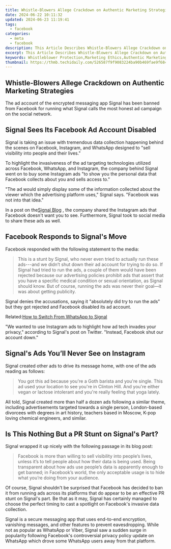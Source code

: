 ```yaml
---
title: Whistle-Blowers Allege Crackdown on Authentic Marketing Strategies
date: 2024-06-22 10:11:32
updated: 2024-06-23 11:19:41
tags:
  - facebook
categories:
  - meta
  - facebook
description: This Article Describes Whistle-Blowers Allege Crackdown on Authentic Marketing Strategies
excerpt: This Article Describes Whistle-Blowers Allege Crackdown on Authentic Marketing Strategies
keywords: Whistleblower Protection,Marketing Ethics,Authentic Marketing Trends,Crackdown on Misleading Advertising,Brand Transparency Initiatives,Corporate Accountability in Marketing,Whistleblower Cases in Advertising
thumbnail: https://thmb.techidaily.com/526587f9f9083224ba90b469fae9f684a8ef66dad7a99594a73a26d6b57f4450.jpg
---
```


## Whistle-Blowers Allege Crackdown on Authentic Marketing Strategies

 The ad account of the encrypted messaging app Signal has been banned from Facebook for running what Signal calls the most honest ad campaign on the social network.

## Signal Sees Its Facebook Ad Account Disabled

 Signal is taking an issue with tremendous data collection happening behind the scenes on Facebook, Instagram, and WhatsApp designed to "sell visibility into people and their lives."

 To highlight the invasiveness of the ad targeting technologies utilized across Facebook, WhatsApp, and Instagram, the company behind Signal went on to buy some Instagram ads "to show you the personal data that Facebook collects about you and sells access to."

 "The ad would simply display some of the information collected about the viewer which the advertising platform uses," Signal says. "Facebook was not into that idea."

 In a post on the[Signal Blog](https://signal.org/blog/the-instagram-ads-you-will-never-see/) , the company shared the Instagram ads that Facebook doesn't want you to see. Furthermore, Signal took to social media to share these ads as well.

## Facebook Responds to Signal's Move

Facebook responded with the following statement to the media:

> This is a stunt by Signal, who never even tried to actually run these ads---and we didn’t shut down their ad account for trying to do so. If Signal had tried to run the ads, a couple of them would have been rejected because our advertising policies prohibit ads that assert that you have a specific medical condition or sexual orientation, as Signal should know. But of course, running the ads was never their goal—it was about getting publicity.

 Signal denies the accusations, saying it "absolutely did try to run the ads" but they got rejected and Facebook disabled its ad account.

 Related:[How to Switch From WhatsApp to Signal](https://www.makeuseof.com/how-to-switch-from-whatsapp-to-signal/)

 "We wanted to use Instagram ads to highlight how ad tech invades your privacy," according to Signal's post on Twitter. "Instead, Facebook shut our account down."

## Signal's Ads You’ll Never See on Instagram

 Signal created other ads to drive its message home, with one of the ads reading as follows:

> You got this ad because you're a Goth barista and you're single. This ad used your location to see you're in Clinton Hill. And you're either vegan or lactose intolerant and you're really feeling that yoga lately.

 All told, Signal created more than half a dozen ads following a similar theme, including advertisements targeted towards a single person, London-based divorcees with degrees in art history, teachers based in Moscow, K-pop loving chemical engineers, and similar.

## Is This Nothing But a PR Stunt on Signal's Part?

 Signal wrapped it up nicely with the following passage in its blog post:

> Facebook is more than willing to sell visibility into people’s lives, unless it’s to tell people about how their data is being used. Being transparent about how ads use people’s data is apparently enough to get banned; in Facebook’s world, the only acceptable usage is to hide what you’re doing from your audience.

 Of course, Signal shouldn't be surprised that Facebook has decided to ban it from running ads across its platforms that do appear to be an effective PR stunt on Signal's part. Be that as it may, Signal has certainly managed to choose the perfect timing to cast a spotlight on Facebook's invasive data collection.

 Signal is a secure messaging app that uses end-to-end encryption, vanishing messages, and other features to prevent eavesdropping. While not as popular as WhatsApp or Viber, Signal saw a sudden surge in popularity following Facebook's controversial privacy policy update on WhatsApp which drove some WhatsApp users away from that platform.


<ins class="adsbygoogle"
     style="display:block"
     data-ad-format="autorelaxed"
     data-ad-client="ca-pub-7571918770474297"
     data-ad-slot="1223367746"></ins>



<ins class="adsbygoogle"
     style="display:block"
     data-ad-client="ca-pub-7571918770474297"
     data-ad-slot="8358498916"
     data-ad-format="auto"
     data-full-width-responsive="true"></ins>
